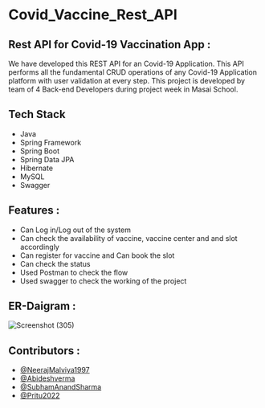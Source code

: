 # Covid_Vaccine_Rest_API

## Rest API for Covid-19 Vaccination App :
We have developed this REST API for an Covid-19 Application. This API performs all the fundamental CRUD operations of any Covid-19 Application platform with user validation at every step.
This project is developed by team of 4 Back-end Developers during project week in Masai School.
   
## Tech Stack
* Java
* Spring Framework
* Spring Boot
* Spring Data JPA
* Hibernate
* MySQL
* Swagger

## Features :
* Can Log in/Log out of the system
* Can check the availability of vaccine, vaccine center and and slot accordingly
* Can register for vaccine and Can book the slot
* Can check the status
* Used Postman to check the flow 
* Used swagger to check the working of the project

## ER-Daigram :
![Screenshot (305)](https://user-images.githubusercontent.com/101568121/193348231-2532b8a9-4cac-405f-95f1-d652e11eab12.png)

## Contributors :
* [@NeerajMalviya1997](https://github.com/NeerajMalviya1997)
* [@Abideshverma](https://github.com/Abideshverma)
* [@SubhamAnandSharma](https://github.com/SubhamAnandSharma)
* [@Pritu2022](https://github.com/Pritu2022)






